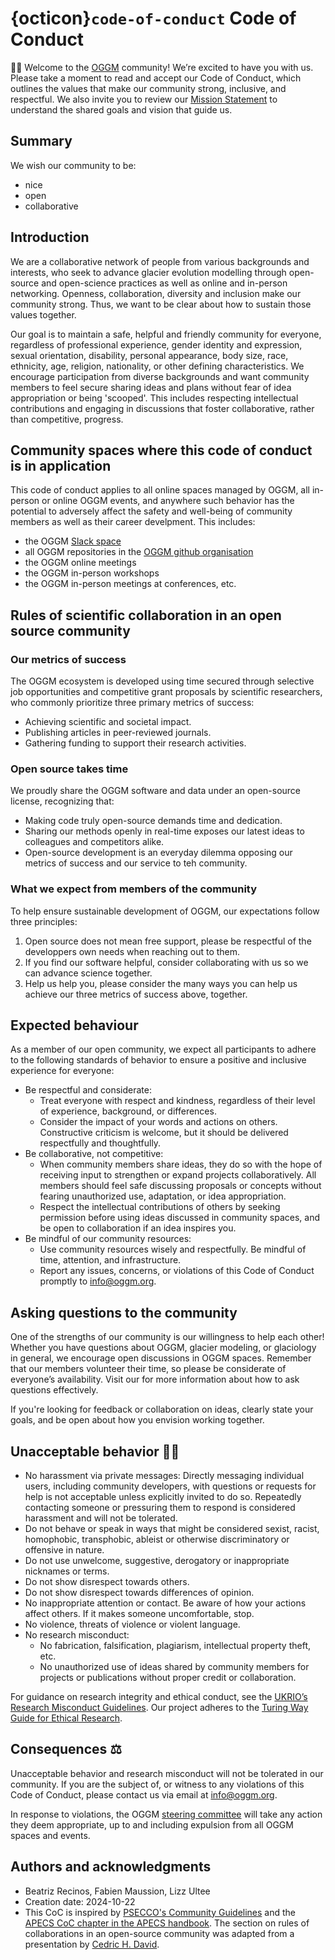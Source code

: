 # {octicon}`code-of-conduct` Code of Conduct

👋🏽 Welcome to the [OGGM](https://oggm.org) community! We’re excited to have you with us. Please take a moment to read and accept our Code of Conduct, which outlines the values that make our community strong, inclusive, and respectful. We also invite you to review our [Mission Statement](mission) to understand the shared goals and vision that guide us.

## Summary

We wish our community to be:

- nice
- open
- collaborative

## Introduction

We are a collaborative network of people from various backgrounds and interests, who seek to advance glacier evolution modelling through open-source and open-science practices as well as online and in-person networking. Openness, collaboration, diversity and inclusion make our community strong. Thus, we want to be clear about how to sustain those values together.

Our goal is to maintain a safe, helpful and friendly community for everyone, regardless of professional experience, gender identity and expression, sexual orientation, disability, personal appearance, body size, race, ethnicity, age, religion, nationality, or other defining characteristics. We encourage participation from diverse backgrounds and want community members to feel secure sharing ideas and plans without fear of idea appropriation or being 'scooped'. This includes respecting intellectual contributions and engaging in discussions that foster collaborative, rather than competitive, progress.

## Community spaces where this code of conduct is in application

This code of conduct applies to all online spaces managed by OGGM, all in-person or online OGGM events, and anywhere such behavior has the potential to adversely affect the safety and well-being of community members as well as their career develpment. This includes:

- the OGGM [Slack space](./guides/slack-intro.md)
- all OGGM repositories in the [OGGM github organisation](https://github.com/OGGM)
- the OGGM online meetings
- the OGGM in-person workshops
- the OGGM in-person meetings at conferences, etc.

## Rules of scientific collaboration in an open source community

### Our metrics of success

The OGGM ecosystem is developed using time secured through selective job opportunities and competitive grant proposals by scientific researchers, who commonly prioritize three primary metrics of success:

- Achieving scientific and societal impact.
- Publishing articles in peer-reviewed journals.
- Gathering funding to support their research activities.

### Open source takes time

We proudly share the OGGM software and data under an open-source license, recognizing that:

- Making code truly open-source demands time and dedication.
- Sharing our methods openly in real-time exposes our latest ideas to colleagues and competitors alike.
- Open-source development is an everyday dilemma opposing our metrics of success and our service to teh community.

### What we expect from members of the community

To help ensure sustainable development of OGGM, our expectations follow three principles:

1. Open source does not mean free support, please be respectful of the developpers own needs when reaching out to them.
2. If you find our software helpful, consider collaborating with us so we can advance science together.
3. Help us help you, please consider the many ways you can help us achieve our three metrics of success above, together.

## Expected behaviour

As a member of our open community, we expect all participants to adhere to the following standards of behavior to ensure a positive and inclusive experience for everyone:

- Be respectful and considerate:
  - Treat everyone with respect and kindness, regardless of their level of experience, background, or differences.
  - Consider the impact of your words and actions on others. Constructive criticism is welcome, but it should be delivered respectfully and thoughtfully.
- Be collaborative, not competitive:
  - When community members share ideas, they do so with the hope of receiving input to strengthen or expand projects collaboratively. All members should feel safe discussing proposals or concepts without fearing unauthorized use, adaptation, or idea appropriation.
  - Respect the intellectual contributions of others by seeking permission before using ideas discussed in community spaces, and be open to collaboration if an idea inspires you.
- Be mindful of our community resources:
  - Use community resources wisely and respectfully.  Be mindful of time, attention, and infrastructure.
  - Report any issues, concerns, or violations of this Code of Conduct promptly to [info@oggm.org](mailto:info@oggm.org).

## Asking questions to the community

One of the strengths of our community is our willingness to help each other! Whether you have questions about OGGM, glacier modeling, or glaciology in general, we encourage open discussions in OGGM spaces. Remember that our members volunteer their time, so please be considerate of everyone’s availability. Visit our [](guides/index.md) for more information about how to ask questions effectively.

If you're looking for feedback or collaboration on ideas, clearly state your goals, and be open about how you envision working together.

## Unacceptable behavior ✋🏼

- No harassment via private messages: Directly messaging individual users, including community developers, with questions or requests for help is not acceptable unless explicitly invited to do so. Repeatedly contacting someone or pressuring them to respond is considered harassment and will not be tolerated.
- Do not behave or speak in ways that might be considered sexist, racist, homophobic, transphobic, ableist or otherwise discriminatory or offensive in nature.
- Do not use unwelcome, suggestive, derogatory or inappropriate nicknames or terms.
- Do not show disrespect towards others.
- Do not show disrespect towards differences of opinion.
- No inappropriate attention or contact. Be aware of how your actions affect others. If it makes someone uncomfortable, stop.
- No violence, threats of violence or violent language.
- No research misconduct:
  - No fabrication, falsification, plagiarism, intellectual property theft, etc.
  - No unauthorized use of ideas shared by community members for projects or publications without proper credit or collaboration.

For guidance on research integrity and ethical conduct, see the [UKRIO’s Research Misconduct Guidelines](https://ukrio.org/research-integrity/what-is-research-misconduct/). Our project adheres to the [Turing Way Guide for Ethical Research](https://book.the-turing-way.org).

## Consequences ⚖️

Unacceptable behavior and research misconduct will not be tolerated in our community. If you are the subject of, or witness to any violations of this Code of Conduct, please contact us via email at [info@oggm.org](mailto:info@oggm.org).

In response to violations, the OGGM [steering committee](roles.md) will take any action they deem appropriate, up to and including expulsion from all OGGM spaces and events.

## Authors and acknowledgments

- Beatriz Recinos, Fabien Maussion, Lizz Ultee
- Creation date: 2024-10-22
- This CoC is inspired by [PSECCO's Community Guidelines](https://psecco.org/pseccos-community-guidelines) and the [APECS CoC chapter in the APECS handbook](https://www.apecs.is/who-we-are/publications/apecs-handbook.html). The section on rules of collaborations in an open-source community was adapted from a presentation by [Cedric H. David](https://github.com/c-h-david).
